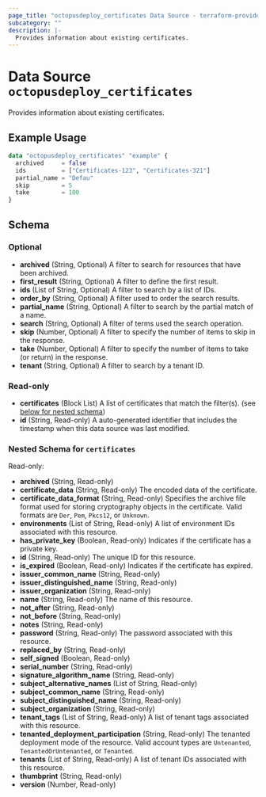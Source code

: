 ```yaml
---
page_title: "octopusdeploy_certificates Data Source - terraform-provider-octopusdeploy"
subcategory: ""
description: |-
  Provides information about existing certificates.
---
```


# Data Source `octopusdeploy_certificates`

Provides information about existing certificates.

## Example Usage

```terraform
data "octopusdeploy_certificates" "example" {
  archived     = false
  ids          = ["Certificates-123", "Certificates-321"]
  partial_name = "Defau"
  skip         = 5
  take         = 100
}
```

## Schema

### Optional

- **archived** (String, Optional) A filter to search for resources that have been archived.
- **first_result** (String, Optional) A filter to define the first result.
- **ids** (List of String, Optional) A filter to search by a list of IDs.
- **order_by** (String, Optional) A filter used to order the search results.
- **partial_name** (String, Optional) A filter to search by the partial match of a name.
- **search** (String, Optional) A filter of terms used the search operation.
- **skip** (Number, Optional) A filter to specify the number of items to skip in the response.
- **take** (Number, Optional) A filter to specify the number of items to take (or return) in the response.
- **tenant** (String, Optional) A filter to search by a tenant ID.

### Read-only

- **certificates** (Block List) A list of certificates that match the filter(s). (see [below for nested schema](#nestedblock--certificates))
- **id** (String, Read-only) A auto-generated identifier that includes the timestamp when this data source was last modified.

<a id="nestedblock--certificates"></a>
### Nested Schema for `certificates`

Read-only:

- **archived** (String, Read-only)
- **certificate_data** (String, Read-only) The encoded data of the certificate.
- **certificate_data_format** (String, Read-only) Specifies the archive file format used for storing cryptography objects in the certificate. Valid formats are `Der`, `Pem`, `Pkcs12`, or `Unknown`.
- **environments** (List of String, Read-only) A list of environment IDs associated with this resource.
- **has_private_key** (Boolean, Read-only) Indicates if the certificate has a private key.
- **id** (String, Read-only) The unique ID for this resource.
- **is_expired** (Boolean, Read-only) Indicates if the certificate has expired.
- **issuer_common_name** (String, Read-only)
- **issuer_distinguished_name** (String, Read-only)
- **issuer_organization** (String, Read-only)
- **name** (String, Read-only) The name of this resource.
- **not_after** (String, Read-only)
- **not_before** (String, Read-only)
- **notes** (String, Read-only)
- **password** (String, Read-only) The password associated with this resource.
- **replaced_by** (String, Read-only)
- **self_signed** (Boolean, Read-only)
- **serial_number** (String, Read-only)
- **signature_algorithm_name** (String, Read-only)
- **subject_alternative_names** (List of String, Read-only)
- **subject_common_name** (String, Read-only)
- **subject_distinguished_name** (String, Read-only)
- **subject_organization** (String, Read-only)
- **tenant_tags** (List of String, Read-only) A list of tenant tags associated with this resource.
- **tenanted_deployment_participation** (String, Read-only) The tenanted deployment mode of the resource. Valid account types are `Untenanted`, `TenantedOrUntenanted`, or `Tenanted`.
- **tenants** (List of String, Read-only) A list of tenant IDs associated with this resource.
- **thumbprint** (String, Read-only)
- **version** (Number, Read-only)


